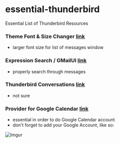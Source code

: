 # essential-thunderbird
Essential List of Thunderbird Resources

### Theme Font & Size Changer [link](https://addons.mozilla.org/en-us/thunderbird/addon/theme-font-size-changer/)
- larger font size for list of messages window

### Expression Search / GMailUI  [link](https://addons.mozilla.org/en-us/thunderbird/addon/gmailui/?src=search)
- properly search through messages

### Thunderbird Conversations [link](https://addons.mozilla.org/en-US/thunderbird/addon/gmail-conversation-view/?src=cb-dl-users)
- not sure

### Provider for Google Calendar [link](https://addons.mozilla.org/en-US/thunderbird/addon/provider-for-google-calendar/)
- essential in order to do Google Calendar account 
- don't forget to add your Google Account, like so:

![Imgur](http://i.imgur.com/4V7kBom.png)
